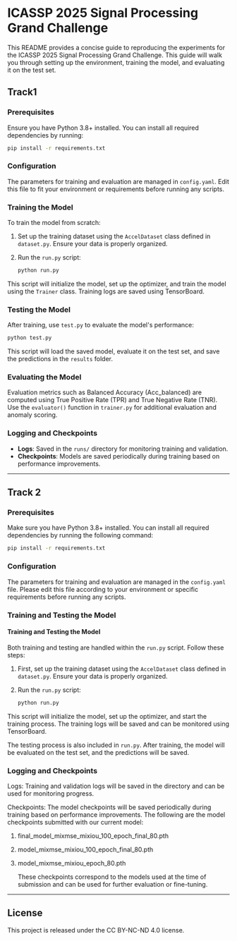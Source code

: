 # ICASSP 2025 Signal Processing Grand Challenge
This README provides a concise guide to reproducing the experiments for the ICASSP 2025 Signal Processing Grand Challenge. This guide will walk you through setting up the environment, training the model, and evaluating it on the test set.
## Track1
### Prerequisites

Ensure you have Python 3.8+ installed. You can install all required dependencies by running:

```sh
pip install -r requirements.txt
```

### Configuration

The parameters for training and evaluation are managed in `config.yaml`. Edit this file to fit your environment or requirements before running any scripts.

### Training the Model

To train the model from scratch:

1. Set up the training dataset using the `AccelDataset` class defined in `dataset.py`. Ensure your data is properly organized.
2. Run the `run.py` script:

   ```sh
   python run.py
   ```

This script will initialize the model, set up the optimizer, and train the model using the `Trainer` class. Training logs are saved using TensorBoard.

### Testing the Model

After training, use `test.py` to evaluate the model's performance:

```sh
python test.py
```

This script will load the saved model, evaluate it on the test set, and save the predictions in the `results` folder.

### Evaluating the Model

Evaluation metrics such as Balanced Accuracy (Acc_balanced) are computed using True Positive Rate (TPR) and True Negative Rate (TNR). Use the `evaluator()` function in `trainer.py` for additional evaluation and anomaly scoring.

### Logging and Checkpoints

- **Logs**: Saved in the `runs/` directory for monitoring training and validation.
- **Checkpoints**: Models are saved periodically during training based on performance improvements.


---

## Track 2

### Prerequisites
Make sure you have Python 3.8+ installed. You can install all required dependencies by running the following command:

```sh
pip install -r requirements.txt
```

### Configuration
The parameters for training and evaluation are managed in the `config.yaml` file. Please edit this file according to your environment or specific requirements before running any scripts.

### Training and Testing the Model

#### Training and Testing the Model
Both training and testing are handled within the `run.py` script. Follow these steps:

1. First, set up the training dataset using the `AccelDataset` class defined in `dataset.py`. Ensure your data is properly organized.
2. Run the `run.py` script:

   ```sh
   python run.py
   ```

This script will initialize the model, set up the optimizer, and start the training process. The training logs will be saved and can be monitored using TensorBoard.

The testing process is also included in `run.py`. After training, the model will be evaluated on the test set, and the predictions will be saved.

### Logging and Checkpoints
Logs: Training and validation logs will be saved in the directory and can be used for monitoring progress.

Checkpoints: The model checkpoints will be saved periodically during training based on performance improvements. The following are the model checkpoints submitted with our current model:

1. final_model_mixmse_mixiou_100_epoch_final_80.pth
2. model_mixmse_mixiou_100_epoch_final_80.pth
3. model_mixmse_mixiou_epoch_80.pth

   These checkpoints correspond to the models used at the time of submission and can be used for further evaluation or fine-tuning.




---
## License
This project is released under the CC BY-NC-ND 4.0 license.

